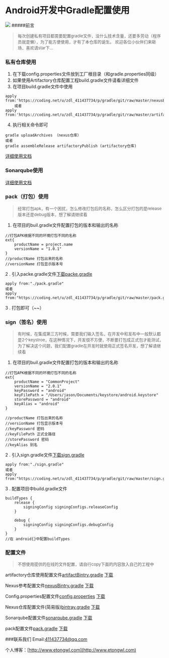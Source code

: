 # Android开发中Gradle配置使用


![](https://img.shields.io/badge/AnroidGradleTools-V1.0.0-green.svg)
#####前言
> <font size="2">每次创建私有项目都需要配置gradle文件，没什么技术含量，还要多劳动（程序员就是懒），为了能方便使用，才有了本仓库的诞生。
> 欢迎各位小伙伴们来砸场，喜欢请star下...</font>

### 私有仓库使用
1. 在下载config.properties文件放到工厂根目录（和gradle.properties同级）
2. 如果使用Artifactory仓库配置工程build.gradle文件请看详细文件
3. 在项目build.gradle文件中使用

```
apply from:'https://coding.net/u/zdl_411437734/p/gradle/git/raw/master/nexusBintry.gradle'
    或者
apply from:'https://coding.net/u/zdl_411437734/p/gradle/git/raw/master/artifactBintry.gradle'
```
4. 执行相关命令即可

```
gradle uploadArchives （nexus仓库）
或者
gradle assembleRelease artifactoryPublish (artifactory仓库)

```

[详细使用文档](https://coding.net/u/zdl_411437734/p/gradle/git/blob/master/Maven.md)

### Sonarqube使用
[详细使用文档](https://coding.net/u/zdl_411437734/p/gradle/git/blob/master/SONARQUBE.md)

### pack（打包）使用
> <font size="2">经常打包apk，有一个困扰，怎么修改打包后的名称，怎么区分打包的是release版本还是debug版本，想了解请继续看</font>

1. 在项目的buil.gradle文件配置打包的版本和输出的名称

```
//打包APK根据不同的环境打包不同的名称
ext{
    productName = project.name
    versionName = "1.0.1"
}
//productName 打包出来的名称
//versionName 打包显示版本号
```
2 . 引入packe.gradle文件[下载packe.gradle](http://zdl_411437734.coding.me/gradle/pack.gradle)

```
apply from:"./pack.gradle"
或者
apply from:"https://coding.net/u/zdl_411437734/p/gradle/git/raw/master/pack.gradle"
```
3 . 打包即可（~~）

### sign（签名）使用
> <font size="2">有时候，在集成第三方时候，需要我们输入签名，在开发中和发布中一般默认都是2个keystroe，在这种情况下，开发很不方便，不断要打包成正式包才能测试，为了解决这个问题，我们配置gradle在开发时就使用正式签名开发，想了解请继续看</font>

1. 在项目的buil.gradle文件配置打包的版本和输出的名称

```
//打包APK根据不同的环境打包不同的名称
ext{
    productName = "CommonProject"
    versionName = "2.0.1"
    keyPassword = "android"
    keyFilePath = "/Users/jason/Documents/keystore/android.keystore"
    storePassword = "android"
    keyAlias = "android"
}

//productName 打包出来的名称
//versionName 打包显示版本号
//keyPassword 密码
//keyFilePath 正式全路径
//storePassword 密码
//keyAlias 别名
```
2 . 引入sign.gradle文件[下载sign.gradle](http://zdl_411437734.coding.me/gradle/sign.gradle)

```
apply from:"./sign.gradle"
或者
apply from:"https://coding.net/u/zdl_411437734/p/gradle/git/raw/master/sign.gradle"
```
3 . 配置项目中build.gradle文件

```
buildTypes {
    release {
        signingConfig signingConfigs.releaseConfig
    }

    debug {
        signingConfig signingConfigs.debugConfig
    }
}
//在 android{}中配置buildTypes
```

### 配置文件
><font size="2">不想使用提供的在线的文件配置，请自行copy下面的内容放入自己的工程中 </font>
>

artifactory仓库使用配置文件[artifactBintry.gradle](https://coding.net/u/zdl_411437734/p/gradle/git/raw/master/artifactBintry.gradle)  [下载](http://zdl_411437734.coding.me/gradle/artifactBintry.gradle)


Nexus参考配置文件[nexusBintry.gradle](https://coding.net/u/zdl_411437734/p/gradle/git/raw/master/nexusBintry.gradle)  [下载](http://zdl_411437734.coding.me/gradle/nexusBintry.gradle)


Config.properties配置文件[config.properties](https://coding.net/u/zdl_411437734/p/gradle/git/raw/master/config.properties)  [下载](http://zdl_411437734.coding.me/gradle/config.properties)


Nexus仓库配置文件(简易版)[bintray.gradle](https://coding.net/u/zdl_411437734/p/gradle/git/raw/master/bintray.gradle)  [下载](http://zdl_411437734.coding.me/gradle/bintray.gradle)


Sonarqube配置文件[sonarqube.gradle](https://coding.net/u/zdl_411437734/p/gradle/git/raw/master/sonarqube.gradle)  [下载](http://zdl_411437734.coding.me/gradle/sonarqube.gradle)

pack配置文件[pack.gradle](https://coding.net/u/zdl_411437734/p/gradle/git/raw/master/pack.gradle)  [下载](http://zdl_411437734.coding.me/gradle/pack.gradle)


###联系我们
Email:411437734@qq.com

个人博客：[http://www.etongwl.com](http://www.etongwl.com)

